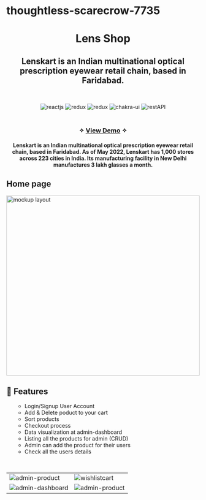 # thoughtless-scarecrow-7735
<h1 align="center">Lens Shop</h1>
<h2 align="center">Lenskart is an Indian multinational optical prescription eyewear retail chain, based in Faridabad.</h2>


<br />
<p align="center">
    <img src="https://img.shields.io/badge/React_(17.0.2)-20232A?style=for-the-badge&logo=react&logoColor=61DAFB" alt="reactjs" />
    <img src="https://img.shields.io/badge/Redux_(4.1.1)-593D88?style=for-the-badge&logo=redux&logoColor=white" alt="redux" />
    <img src="https://img.shields.io/badge/React_Router-CA4245?style=for-the-badge&logo=react-router&logoColor=white" alt="redux" />
    <img src="https://img.shields.io/badge/Chakra%20UI-3bc7bd?style=for-the-badge&logo=chakraui&logoColor=white" alt="chakra-ui"/>
    <img src="https://img.shields.io/badge/npm-CB3837?style=for-the-badge&logo=npm&logoColor=white" alt="restAPI"/>
</p>

<h3 align="center"> 
    <br />&#10023;
    <a href="https://thoughtless-scarecrow-7735-akashfulari18.vercel.app/">View Demo</a>   &#10023; 
  </h3>
  
  <h4 align='center' >Lenskart is an Indian multinational optical prescription eyewear 
  retail chain, based in Faridabad. As of May 2022, Lenskart has 1,000 stores across 
  223 cities in India.
  Its manufacturing facility in New Delhi manufactures 3 lakh glasses a month.</h4>
  
  <div align=""center>
  <h2>Home page</h2>
<img src="https://user-images.githubusercontent.com/72221453/221767661-75046f9b-a136-421a-a7f8-db25d95b0619.png"  alt="mockup layout" height="470px" width="100%" />

  </div>
  <h2> 🚀 Features</h2>
  <ul>
  
- Login/Signup User Account
- Add & Delete poduct to your cart 
- Sort products 
- Checkout process
- Data visualization at admin-dashboard
- Listing all the products for admin (CRUD)
- Admin can add the product for their users
- Check all the users details  
</ul>

<br />

<table>
  <tr>
      <td><img src="https://user-images.githubusercontent.com/72221453/221769874-f2242d15-a9e8-4b1b-bb1c-947681eb4132.png" alt="admin-product" /></td>
          <td><img  src="https://user-images.githubusercontent.com/72221453/221769891-67b6d56f-b5c5-40a6-9b1f-4ac04c5debf3.png" alt="wishlistcart" /></td>
  </tr>
  <tr>
    <td><img src="https://user-images.githubusercontent.com/72221453/221769930-acb71e49-b6fa-4efb-bb3b-ce679d4bba31.png" alt="admin-dashboard" /></td>
          <td><img src="https://user-images.githubusercontent.com/72221453/221770201-8e7a6fe5-0aad-4781-aa67-1983cc27668e.png" alt="admin-product" /></td>
  </tr>
</table>


